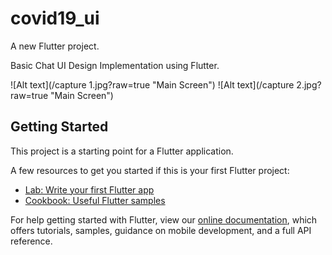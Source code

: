 # covid19_ui

A new Flutter project.

Basic Chat UI Design Implementation using Flutter.

![Alt text](/capture 1.jpg?raw=true "Main Screen")
![Alt text](/capture 2.jpg?raw=true "Main Screen")


## Getting Started

This project is a starting point for a Flutter application.

A few resources to get you started if this is your first Flutter project:

- [Lab: Write your first Flutter app](https://flutter.dev/docs/get-started/codelab)
- [Cookbook: Useful Flutter samples](https://flutter.dev/docs/cookbook)

For help getting started with Flutter, view our
[online documentation](https://flutter.dev/docs), which offers tutorials,
samples, guidance on mobile development, and a full API reference.
